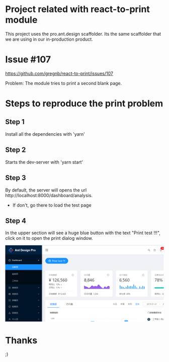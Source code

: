 # Project related with react-to-print module

This project uses the pro.ant.design scaffolder. Its the same scaffolder that we are using in our in-production product.

# Issue #107
https://github.com/gregnb/react-to-print/issues/107 

Problem: The module tries to print a second blank page.


# Steps to reproduce the print problem

## Step 1
Install all the dependencies with 'yarn'

## Step 2
Starts the dev-server with 'yarn start'

## Step 3
By default, the server will opens the url  http://localhost:8000/dashboard/analysis.

* If don't, go there to load the test page

## Step 4
In the upper section will see a huge blue button with the text "Print test !!!", click on it to open the print dialog window.

![print test](./src/assets/readme.png)


# Thanks

;)
